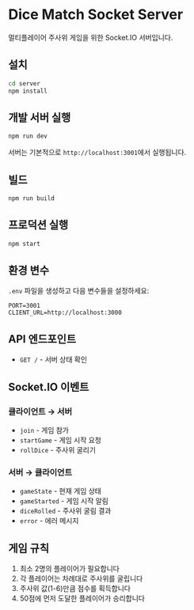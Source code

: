 # Dice Match Socket Server

멀티플레이어 주사위 게임을 위한 Socket.IO 서버입니다.

## 설치

```bash
cd server
npm install
```

## 개발 서버 실행

```bash
npm run dev
```

서버는 기본적으로 `http://localhost:3001`에서 실행됩니다.

## 빌드

```bash
npm run build
```

## 프로덕션 실행

```bash
npm start
```

## 환경 변수

`.env` 파일을 생성하고 다음 변수들을 설정하세요:

```
PORT=3001
CLIENT_URL=http://localhost:3000
```

## API 엔드포인트

- `GET /` - 서버 상태 확인

## Socket.IO 이벤트

### 클라이언트 → 서버
- `join` - 게임 참가
- `startGame` - 게임 시작 요청
- `rollDice` - 주사위 굴리기

### 서버 → 클라이언트
- `gameState` - 현재 게임 상태
- `gameStarted` - 게임 시작 알림
- `diceRolled` - 주사위 굴림 결과
- `error` - 에러 메시지

## 게임 규칙

1. 최소 2명의 플레이어가 필요합니다
2. 각 플레이어는 차례대로 주사위를 굴립니다
3. 주사위 값(1-6)만큼 점수를 획득합니다
4. 50점에 먼저 도달한 플레이어가 승리합니다 